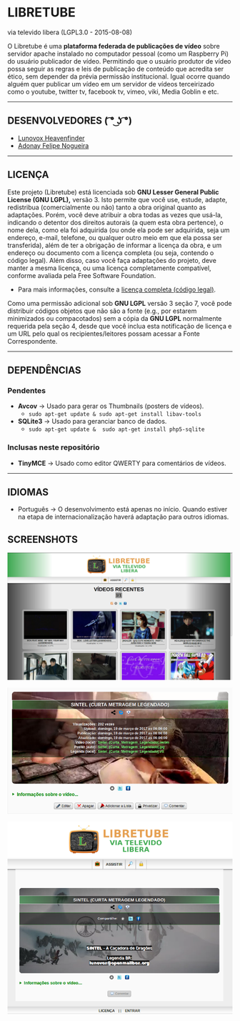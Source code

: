 # LIBRETUBE
via televido libera (LGPL3.0 - 2015-08-08)

O Libretube é uma **plataforma federada de publicações de vídeo** sobre servidor apache instalado no computador pessoal (como um Raspberry Pi) do usuário publicador de vídeo. Permitindo que o usuário produtor de vídeo possa seguir as regras e leis de publicação de conteúdo que acredita ser ético, sem depender da prévia permissão institucional. Igual ocorre quando alguém quer publicar um vídeo em um servidor de vídeos terceirizado como o youtube, twitter tv, facebook tv, vimeo, viki, Media Goblin e etc.

____

## DESENVOLVEDORES ( ͡° ͜ʖ ͡°)

* [Lunovox Heavenfinder](https://libreplanet.org/wiki/User:Lunovox)
* [Adonay Felipe Nogueira](https://libreplanet.org/wiki/User:Adfeno)

_____

## LICENÇA

Este projeto (Libretube) está licenciada sob **GNU Lesser General Public License (GNU LGPL),** versão 3. Isto permite que você use, estude, adapte, redistribua (comercialmente ou não) tanto a obra original quanto as adaptações. Porém, você deve atribuir a obra todas as vezes que usá-la, indicando o detentor dos direitos autorais (a quem esta obra pertence), o nome dela, como ela foi adquirida (ou onde ela pode ser adquirida, seja um endereço, e-mail, telefone, ou qualquer outro meio em que ela possa ser transferida), além de ter a obrigação de informar a licença da obra, e um endereço ou documento com a licença completa (ou seja, contendo o código legal). Além disso, caso você faça adaptações do projeto, deve manter a mesma licença, ou uma licença completamente compatível, conforme avaliada pela Free Software Foundation.

 * Para mais informações, consulte a [licença completa (código legal)](http://www.gnu.org/licenses/lgpl-3.0.html).

Como uma permissão adicional sob **GNU LGPL** versão 3 seção 7, você pode distribuir códigos objetos que não são a fonte (e.g., por estarem minimizados ou compacotados) sem a cópia da **GNU LGPL** normalmente requerida pela seção 4, desde que você inclua esta notificação de licença e um URL pelo qual os recipientes/leitores possam acessar a Fonte Correspondente. 

_____

## DEPENDÊNCIAS

### Pendentes
* **Avcov** → Usado para gerar os Thumbnails (posters de vídeos).
  * ````sudo apt-get update & sudo apt-get install libav-tools````
* **SQLite3** → Usado para geranciar banco de dados.
  * ````sudo apt-get update &  sudo apt-get install php5-sqlite````

### Inclusas neste repositório
 * **TinyMCE** → Usado como editor QWERTY para comentários de vídeos.

_____

## IDIOMAS
* Português → O desenvolvimento está apenas no início. Quando estiver na etapa de internacionalização haverá adaptação para outros idiomas.

## SCREENSHOTS

![](https://raw.githubusercontent.com/Lunovox/libretube/master/version_201702211459/imgs/screenshots/Captura%20de%20tela%20de%202017-03-25%2013h53m18s.png)

![](https://raw.githubusercontent.com/Lunovox/libretube/master/version_201702211459/imgs/screenshots/Captura%20de%20tela%20de%202017-03-25%2014h38m05s.png)

![](https://raw.githubusercontent.com/Lunovox/libretube/master/version_201702211459/imgs/screenshots/Captura%20de%20tela%20de%202017-03-25%2013h56m05s.png)
